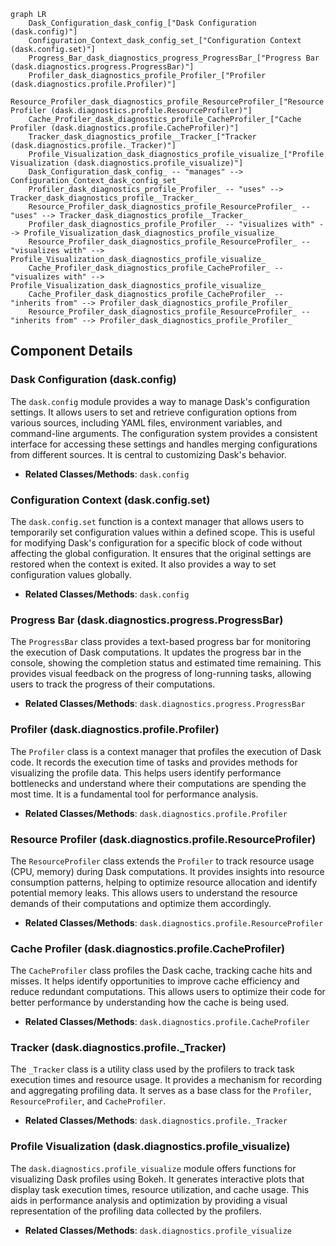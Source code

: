 ```mermaid
graph LR
    Dask_Configuration_dask_config_["Dask Configuration (dask.config)"]
    Configuration_Context_dask_config_set_["Configuration Context (dask.config.set)"]
    Progress_Bar_dask_diagnostics_progress_ProgressBar_["Progress Bar (dask.diagnostics.progress.ProgressBar)"]
    Profiler_dask_diagnostics_profile_Profiler_["Profiler (dask.diagnostics.profile.Profiler)"]
    Resource_Profiler_dask_diagnostics_profile_ResourceProfiler_["Resource Profiler (dask.diagnostics.profile.ResourceProfiler)"]
    Cache_Profiler_dask_diagnostics_profile_CacheProfiler_["Cache Profiler (dask.diagnostics.profile.CacheProfiler)"]
    Tracker_dask_diagnostics_profile__Tracker_["Tracker (dask.diagnostics.profile._Tracker)"]
    Profile_Visualization_dask_diagnostics_profile_visualize_["Profile Visualization (dask.diagnostics.profile_visualize)"]
    Dask_Configuration_dask_config_ -- "manages" --> Configuration_Context_dask_config_set_
    Profiler_dask_diagnostics_profile_Profiler_ -- "uses" --> Tracker_dask_diagnostics_profile__Tracker_
    Resource_Profiler_dask_diagnostics_profile_ResourceProfiler_ -- "uses" --> Tracker_dask_diagnostics_profile__Tracker_
    Profiler_dask_diagnostics_profile_Profiler_ -- "visualizes with" --> Profile_Visualization_dask_diagnostics_profile_visualize_
    Resource_Profiler_dask_diagnostics_profile_ResourceProfiler_ -- "visualizes with" --> Profile_Visualization_dask_diagnostics_profile_visualize_
    Cache_Profiler_dask_diagnostics_profile_CacheProfiler_ -- "visualizes with" --> Profile_Visualization_dask_diagnostics_profile_visualize_
    Cache_Profiler_dask_diagnostics_profile_CacheProfiler_ -- "inherits from" --> Profiler_dask_diagnostics_profile_Profiler_
    Resource_Profiler_dask_diagnostics_profile_ResourceProfiler_ -- "inherits from" --> Profiler_dask_diagnostics_profile_Profiler_
```

## Component Details

### Dask Configuration (dask.config)
The `dask.config` module provides a way to manage Dask's configuration settings. It allows users to set and retrieve configuration options from various sources, including YAML files, environment variables, and command-line arguments. The configuration system provides a consistent interface for accessing these settings and handles merging configurations from different sources. It is central to customizing Dask's behavior.
- **Related Classes/Methods**: `dask.config`

### Configuration Context (dask.config.set)
The `dask.config.set` function is a context manager that allows users to temporarily set configuration values within a defined scope. This is useful for modifying Dask's configuration for a specific block of code without affecting the global configuration. It ensures that the original settings are restored when the context is exited. It also provides a way to set configuration values globally.
- **Related Classes/Methods**: `dask.config`

### Progress Bar (dask.diagnostics.progress.ProgressBar)
The `ProgressBar` class provides a text-based progress bar for monitoring the execution of Dask computations. It updates the progress bar in the console, showing the completion status and estimated time remaining. This provides visual feedback on the progress of long-running tasks, allowing users to track the progress of their computations.
- **Related Classes/Methods**: `dask.diagnostics.progress.ProgressBar`

### Profiler (dask.diagnostics.profile.Profiler)
The `Profiler` class is a context manager that profiles the execution of Dask code. It records the execution time of tasks and provides methods for visualizing the profile data. This helps users identify performance bottlenecks and understand where their computations are spending the most time. It is a fundamental tool for performance analysis.
- **Related Classes/Methods**: `dask.diagnostics.profile.Profiler`

### Resource Profiler (dask.diagnostics.profile.ResourceProfiler)
The `ResourceProfiler` class extends the `Profiler` to track resource usage (CPU, memory) during Dask computations. It provides insights into resource consumption patterns, helping to optimize resource allocation and identify potential memory leaks. This allows users to understand the resource demands of their computations and optimize them accordingly.
- **Related Classes/Methods**: `dask.diagnostics.profile.ResourceProfiler`

### Cache Profiler (dask.diagnostics.profile.CacheProfiler)
The `CacheProfiler` class profiles the Dask cache, tracking cache hits and misses. It helps identify opportunities to improve cache efficiency and reduce redundant computations. This allows users to optimize their code for better performance by understanding how the cache is being used.
- **Related Classes/Methods**: `dask.diagnostics.profile.CacheProfiler`

### Tracker (dask.diagnostics.profile._Tracker)
The `_Tracker` class is a utility class used by the profilers to track task execution times and resource usage. It provides a mechanism for recording and aggregating profiling data. It serves as a base class for the `Profiler`, `ResourceProfiler`, and `CacheProfiler`.
- **Related Classes/Methods**: `dask.diagnostics.profile._Tracker`

### Profile Visualization (dask.diagnostics.profile_visualize)
The `dask.diagnostics.profile_visualize` module offers functions for visualizing Dask profiles using Bokeh. It generates interactive plots that display task execution times, resource utilization, and cache usage. This aids in performance analysis and optimization by providing a visual representation of the profiling data collected by the profilers.
- **Related Classes/Methods**: `dask.diagnostics.profile_visualize`
